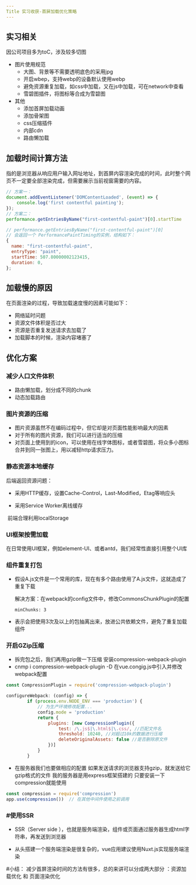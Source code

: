 ```yaml
---
Title 实习收获-首屏加载优化策略
---
```


## 实习相关

因公司项目多为toC，涉及较多切图

- 图片使用规范
  - 大图、背景等不需要透明底色的采用jpg
  - 开启wbep，支持webp的设备默认使用webp
  - 避免资源重复加载，如css中加载，又在js中加载，可在network中查看
  - 雪碧图插件，将图标等合成为雪碧图
- 其他
  - 添加首屏加载动画
  - 添加骨架图
  - css压缩插件
  - 内部cdn
  - 路由懒加载

## 加载时间计算方法

指的是浏览器从响应用户输入网址地址，到首屏内容渲染完成的时间，此时整个网页不一定要全部渲染完成，但需要展示当前视窗需要的内容。

```js
// 方案一：
document.addEventListener('DOMContentLoaded', (event) => {
    console.log('first contentful painting');
});
// 方案二：
performance.getEntriesByName("first-contentful-paint")[0].startTime

// performance.getEntriesByName("first-contentful-paint")[0]
// 会返回一个 PerformancePaintTiming的实例，结构如下：
{
  name: "first-contentful-paint",
  entryType: "paint",
  startTime: 507.80000002123415,
  duration: 0,
};
```

## 加载慢的原因

在页面渲染的过程，导致加载速度慢的因素可能如下：

- 网络延时问题
- 资源文件体积是否过大
- 资源是否重复发送请求去加载了
- 加载脚本的时候，渲染内容堵塞了

## 优化方案

### 减少人口文件体积

- 路由懒加载，划分成不同的chunk
- 动态加载路由

### 图片资源的压缩

- 图片资源虽然不在编码过程中，但它却是对页面性能影响最大的因素
- 对于所有的图片资源，我们可以进行适当的压缩
- 对页面上使用到的icon，可以使用在线字体图标，或者雪碧图，将众多小图标合并到同一张图上，用以减轻http请求压力。

### 静态资源本地缓存

后端返回资源问题：

- 采用HTTP缓存，设置Cache-Control，Last-Modified，Etag等响应头


- 采用Service Worker离线缓存


​		前端合理利用localStorage

### UI框架按需加载

在日常使用UI框架，例如element-UI、或者antd，我们经常性直接引用整个UI库

### 组件重复打包

- 假设A.js文件是一个常用的库，现在有多个路由使用了A.js文件，这就造成了重复下载

  解决方案：在webpack的config文件中，修改CommonsChunkPlugin的配置

  `minChunks: 3`

- 表示会把使用3次及以上的包抽离出来，放进公共依赖文件，避免了重复加载组件

### 开启GZip压缩

- 拆完包之后，我们再用gzip做一下压缩 安装compression-webpack-plugin
- cnmp i compression-webpack-plugin -D
  在vue.congig.js中引入并修改webpack配置

```js
const CompressionPlugin = require('compression-webpack-plugin')

configureWebpack: (config) => {
        if (process.env.NODE_ENV === 'production') {
            // 为生产环境修改配置...
            config.mode = 'production'
            return {
                plugins: [new CompressionPlugin({
                    test: /\.js$|\.html$|\.css/, //匹配文件名
                    threshold: 10240, //对超过10k的数据进行压缩
                    deleteOriginalAssets: false //是否删除原文件
                })]
            }
        }
```

- 在服务器我们也要做相应的配置 如果发送请求的浏览器支持gzip，就发送给它gzip格式的文件 我的服务器是用express框架搭建的 只要安装一下compression就能使用


```js
const compression = require('compression')
app.use(compression())  // 在其他中间件使用之前调用
```

### #使用SSR

- SSR（Server side ），也就是服务端渲染，组件或页面通过服务器生成html字符串，再发送到浏览器

- 从头搭建一个服务端渲染是很复杂的，vue应用建议使用Nuxt.js实现服务端渲染

#小结：
减少首屏渲染时间的方法有很多，总的来讲可以分成两大部分 ：资源加载优化 和 页面渲染优化